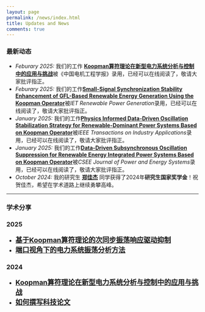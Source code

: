 ```yaml
---
layout: page
permalink: /news/index.html
title: Updates and News
comments: true
---
```


### 最新动态

- *Feburary 2025:* 我们的工作 [**Koopman算符理论在新型电力系统分析与控制中的应用与挑战**](https://kns.cnki.net/kcms2/article/abstract?v=YHRUfPYi6NNxh8tFFrkZgEjVtJP0jcVbqHzx7AJ3NoTNHUGUZksdNDJ9blmzgKjyk18ttRPIv8FH94nvoJNHdY-e9pmHl2kROszzU62B1mcMaooBUjRlRZfKJfOI3dKaS-U7DwtIi7n43TEERgDRkIgNzYLloCz_vqEufn4rsjPHYYx5AcWrmzgCjW7RgTRo&uniplatform=NZKPT&language=CHS/)被《中国电机工程学报》录用，已经可以在线阅读了，敬请大家批评指正。
- *Feburary 2025:* 我们的工作[**Small-Signal Synchronization Stability Enhancement of GFL-Based Renewable Energy Generation Using the Koopman Operator**](http://dx.doi.org/10.1049/rpg2.70014/)被*IET Renewable Power Generation*录用，已经可以在线阅读了，敬请大家批评指正。
- *January 2025:* 我们的工作[**Physics Informed Data-Driven Oscillation Stabilization Strategy for Renewable-Dominant Power Systems Based on Koopman Operator**](https://ieeexplore.ieee.org/document/10841951/)被*IEEE Transactions on Industry Applications*录用，已经可以在线阅读了，敬请大家批评指正。
- *January 2025:* 我们的工作[**Data-Driven Subsynchronous Oscillation Suppression for Renewable Energy Integrated Power Systems Based on Koopman Operator**](https://ieeexplore.ieee.org/document/10838276/)被*CSEE Journal of Power and Energy Systems*录用，已经可以在线阅读了，敬请大家批评指正。
- *October 2024:* 我的研究生 **[郑佳杰](https://lezheng.org/students/#zhengjiajie)** 同学获得了2024年**研究生国家奖学金**！祝贺佳杰，希望在学术道路上继续勇攀高峰。



---


### 学术分享

### 2025

- [<b><font size=4>基于Koopman算符理论的次同步振荡响应驱动抑制</font></b>](https://lezheng.org/news/Data-Driven-SSO-Suppression-CSEEJPES/)
- [<b><font size=4>端口视角下的电力系统振荡分析方法</font></b>](https://lezheng.org/news/port-review/)


### 2024

- [<b><font size=4>Koopman算符理论在新型电力系统分析与控制中的应用与挑战</font></b>](https://lezheng.org/news/koopman-review/)
- [<b><font size=4>如何撰写科技论文</font></b>](https://lezheng.org/news/how-to-write-paper/)

